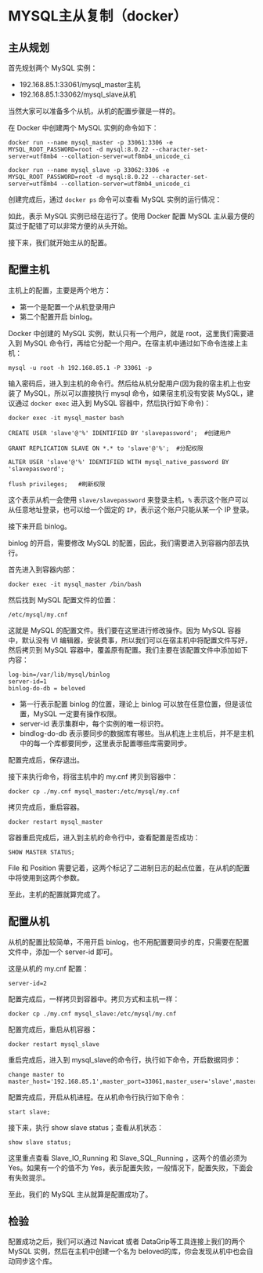 



# MYSQL主从复制（docker）



## 主从规划

首先规划两个 MySQL 实例：

- 192.168.85.1:33061/mysql_master主机
- 192.168.85.1:33062/mysql_slave从机

当然大家可以准备多个从机，从机的配置步骤是一样的。



在 Docker 中创建两个 MySQL 实例的命令如下：

```
docker run --name mysql_master -p 33061:3306 -e MYSQL_ROOT_PASSWORD=root -d mysql:8.0.22 --character-set-server=utf8mb4 --collation-server=utf8mb4_unicode_ci

docker run --name mysql_slave -p 33062:3306 -e MYSQL_ROOT_PASSWORD=root -d mysql:8.0.22 --character-set-server=utf8mb4 --collation-server=utf8mb4_unicode_ci
```



创建完成后，通过 `docker ps` 命令可以查看 MySQL 实例的运行情况：





如此，表示 MySQL 实例已经在运行了。使用 Docker 配置 MySQL 主从最方便的莫过于配错了可以非常方便的从头开始。

接下来，我们就开始主从的配置。



## 配置主机

主机上的配置，主要是两个地方：

- 第一个是配置一个从机登录用户
- 第二个配置开启 binlog。

Docker 中创建的 MySQL 实例，默认只有一个用户，就是 root，这里我们需要进入到 MySQL 命令行，再给它分配一个用户。在宿主机中通过如下命令连接上主机：

```
mysql -u root -h 192.168.85.1 -P 33061 -p
```





输入密码后，进入到主机的命令行。然后给从机分配用户(因为我的宿主机上也安装了 MySQL，所以可以直接执行 mysql 命令，如果宿主机没有安装 MySQL，建议通过 `docker exec` 进入到 MySQL 容器中，然后执行如下命令)：

```
docker exec -it mysql_master bash
```



```
CREATE USER 'slave'@'%' IDENTIFIED BY 'slavepassword';	#创建用户

GRANT REPLICATION SLAVE ON *.* to 'slave'@'%';	#分配权限

ALTER USER 'slave'@'%' IDENTIFIED WITH mysql_native_password BY 'slavepassword';

flush privileges;   #刷新权限
```





这个表示从机一会使用 `slave/slavepassword` 来登录主机，`%` 表示这个账户可以从任意地址登录，也可以给一个固定的 `IP`，表示这个账户只能从某一个 IP 登录。









接下来开启 binlog。

binlog 的开启，需要修改 MySQL 的配置，因此，我们需要进入到容器内部去执行。

首先进入到容器内部：

```
docker exec -it mysql_master /bin/bash
```

然后找到 MySQL 配置文件的位置：

```
/etc/mysql/my.cnf
```

这就是 MySQL 的配置文件。我们要在这里进行修改操作。因为 MySQL 容器中，默认没有 VI 编辑器，安装费事，所以我们可以在宿主机中将配置文件写好，然后拷贝到 MySQL 容器中，覆盖原有配置。我们主要在该配置文件中添加如下内容：

```
log-bin=/var/lib/mysql/binlog
server-id=1
binlog-do-db = beloved
```

- 第一行表示配置 binlog 的位置，理论上 binlog 可以放在任意位置，但是该位置，MySQL 一定要有操作权限。
- server-id 表示集群中，每个实例的唯一标识符。
- bindlog-do-db 表示要同步的数据库有哪些。当从机连上主机后，并不是主机中的每一个库都要同步，这里表示配置哪些库需要同步。







配置完成后，保存退出。

接下来执行命令，将宿主机中的 my.cnf 拷贝到容器中：

```
docker cp ./my.cnf mysql_master:/etc/mysql/my.cnf
```

拷贝完成后，重启容器。

```
docker restart mysql_master
```

容器重启完成后，进入到主机的命令行中，查看配置是否成功：

```
SHOW MASTER STATUS;
```

File 和 Position 需要记着，这两个标记了二进制日志的起点位置，在从机的配置中将使用到这两个参数。

至此，主机的配置就算完成了。





## 配置从机

从机的配置比较简单，不用开启 binlog，也不用配置要同步的库，只需要在配置文件中，添加一个 server-id 即可。

这是从机的 my.cnf 配置：

```
server-id=2
```



配置完成后，一样拷贝到容器中。拷贝方式和主机一样：

```
docker cp ./my.cnf mysql_slave:/etc/mysql/my.cnf
```

配置完成后，重启从机容器：

```
docker restart mysql_slave
```

重启完成后，进入到 mysql_slave的命令行，执行如下命令，开启数据同步：

```
change master to master_host='192.168.85.1',master_port=33061,master_user='slave',master_password='slavepassword',master_log_file='binlog.000004',master_log_pos=368;
```

配置完成后，开启从机进程。在从机命令行执行如下命令：

```
start slave;
```



接下来，执行 show slave status；查看从机状态：

```
show slave status;
```

这里重点查看 Slave_IO_Running 和 Slave_SQL_Running ，这两个的值必须为 Yes。如果有一个的值不为 Yes，表示配置失败，一般情况下，配置失败，下面会有失败提示。

至此，我们的 MySQL 主从就算是配置成功了。



## 检验

配置成功之后，我们可以通过 Navicat 或者 DataGrip等工具连接上我们的两个 MySQL 实例，然后在主机中创建一个名为 beloved的库，你会发现从机中也会自动同步这个库。